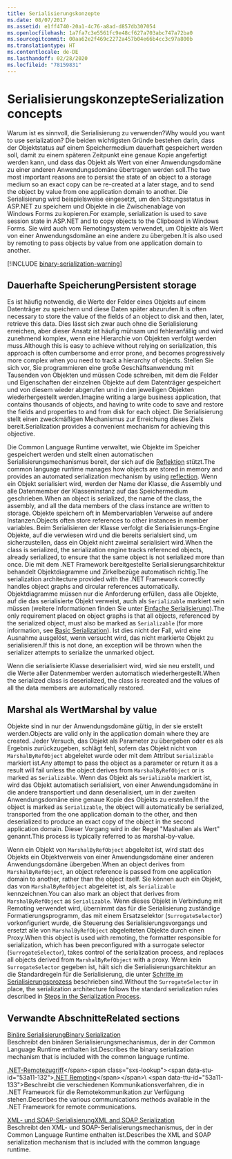 ```yaml
---
title: Serialisierungskonzepte
ms.date: 08/07/2017
ms.assetid: e1ff4740-20a1-4c76-a8ad-d857db307054
ms.openlocfilehash: 1a7fa7c3e5561fc9e48cf627a703abc747a72ba0
ms.sourcegitcommit: 00aa62e2f469c2272a457b04e66b4cc3c97a800b
ms.translationtype: HT
ms.contentlocale: de-DE
ms.lasthandoff: 02/28/2020
ms.locfileid: "78159831"
---
```

# <a name="serialization-concepts"></a><span data-ttu-id="53a11-102">Serialisierungskonzepte</span><span class="sxs-lookup"><span data-stu-id="53a11-102">Serialization concepts</span></span>
<span data-ttu-id="53a11-103">Warum ist es sinnvoll, die Serialisierung zu verwenden?</span><span class="sxs-lookup"><span data-stu-id="53a11-103">Why would you want to use serialization?</span></span> <span data-ttu-id="53a11-104">Die beiden wichtigsten Gründe bestehen darin, dass der Objektstatus auf einem Speichermedium dauerhaft gespeichert werden soll, damit zu einem späteren Zeitpunkt eine genaue Kopie angefertigt werden kann, und dass das Objekt als Wert von einer Anwendungsdomäne zu einer anderen Anwendungsdomäne übertragen werden soll.</span><span class="sxs-lookup"><span data-stu-id="53a11-104">The two most important reasons are to persist the state of an object to a storage medium so an exact copy can be re-created at a later stage, and to send the object by value from one application domain to another.</span></span> <span data-ttu-id="53a11-105">Die Serialisierung wird beispielsweise eingesetzt, um den Sitzungsstatus in ASP.NET zu speichern und Objekte in die Zwischenablage von Windows&#160;Forms zu kopieren.</span><span class="sxs-lookup"><span data-stu-id="53a11-105">For example, serialization is used to save session state in ASP.NET and to copy objects to the Clipboard in Windows Forms.</span></span> <span data-ttu-id="53a11-106">Sie wird auch vom Remotingsystem verwendet, um Objekte als Wert von einer Anwendungsdomäne an eine andere zu übergeben.</span><span class="sxs-lookup"><span data-stu-id="53a11-106">It is also used by remoting to pass objects by value from one application domain to another.</span></span>

[!INCLUDE [binary-serialization-warning](../../../includes/binary-serialization-warning.md)]

## <a name="persistent-storage"></a><span data-ttu-id="53a11-107">Dauerhafte Speicherung</span><span class="sxs-lookup"><span data-stu-id="53a11-107">Persistent storage</span></span>
<span data-ttu-id="53a11-108">Es ist häufig notwendig, die Werte der Felder eines Objekts auf einem Datenträger zu speichern und diese Daten später abzurufen.</span><span class="sxs-lookup"><span data-stu-id="53a11-108">It is often necessary to store the value of the fields of an object to disk and then, later, retrieve this data.</span></span> <span data-ttu-id="53a11-109">Dies lässt sich zwar auch ohne die Serialisierung erreichen, aber dieser Ansatz ist häufig mühsam und fehleranfällig und wird zunehmend komplex, wenn eine Hierarchie von Objekten verfolgt werden muss.</span><span class="sxs-lookup"><span data-stu-id="53a11-109">Although this is easy to achieve without relying on serialization, this approach is often cumbersome and error prone, and becomes progressively more complex when you need to track a hierarchy of objects.</span></span> <span data-ttu-id="53a11-110">Stellen Sie sich vor, Sie programmieren eine große Geschäftsanwendung mit Tausenden von Objekten und müssen Code schreiben, mit dem die Felder und Eigenschaften der einzelnen Objekte auf dem Datenträger gespeichert und von diesem wieder abgerufen und in den jeweiligen Objekten wiederhergestellt werden.</span><span class="sxs-lookup"><span data-stu-id="53a11-110">Imagine writing a large business application, that contains thousands of objects, and having to write code to save and restore the fields and properties to and from disk for each object.</span></span> <span data-ttu-id="53a11-111">Die Serialisierung stellt einen zweckmäßigen Mechanismus zur Erreichung dieses Ziels bereit.</span><span class="sxs-lookup"><span data-stu-id="53a11-111">Serialization provides a convenient mechanism for achieving this objective.</span></span>

<span data-ttu-id="53a11-112">Die Common Language Runtime verwaltet, wie Objekte im Speicher gespeichert werden und stellt einen automatischen Serialisierungsmechanismus bereit, der sich auf die [Reflektion](../../../docs/framework/reflection-and-codedom/reflection.md) stützt.</span><span class="sxs-lookup"><span data-stu-id="53a11-112">The common language runtime manages how objects are stored in memory and provides an automated serialization mechanism by using [reflection](../../../docs/framework/reflection-and-codedom/reflection.md).</span></span> <span data-ttu-id="53a11-113">Wenn ein Objekt serialisiert wird, werden der Name der Klasse, die Assembly und alle Datenmember der Klasseninstanz auf das Speichermedium geschrieben.</span><span class="sxs-lookup"><span data-stu-id="53a11-113">When an object is serialized, the name of the class, the assembly, and all the data members of the class instance are written to storage.</span></span> <span data-ttu-id="53a11-114">Objekte speichern oft in Membervariablen Verweise auf andere Instanzen.</span><span class="sxs-lookup"><span data-stu-id="53a11-114">Objects often store references to other instances in member variables.</span></span> <span data-ttu-id="53a11-115">Beim Serialisieren der Klasse verfolgt die Serialisierungs-Engine Objekte, auf die verwiesen wird und die bereits serialsiert sind, um sicherzustellen, dass ein Objekt nicht zweimal serialisiert wird.</span><span class="sxs-lookup"><span data-stu-id="53a11-115">When the class is serialized, the serialization engine tracks referenced objects, already serialized, to ensure that the same object is not serialized more than once.</span></span> <span data-ttu-id="53a11-116">Die mit dem .NET Framework bereitgestellte Serialisierungsarchitektur behandelt Objektdiagramme und Zirkelbezüge automatisch richtig.</span><span class="sxs-lookup"><span data-stu-id="53a11-116">The serialization architecture provided with the .NET Framework correctly handles object graphs and circular references automatically.</span></span> <span data-ttu-id="53a11-117">Objektdiagramme müssen nur die Anforderung erfüllen, dass alle Objekte, auf die das serialisierte Objekt verweist, auch als `Serializable` markiert sein müssen (weitere Informationen finden Sie unter [Einfache Serialisierung](basic-serialization.md)).</span><span class="sxs-lookup"><span data-stu-id="53a11-117">The only requirement placed on object graphs is that all objects, referenced by the serialized object, must also be marked as `Serializable` (for more information, see [Basic Serialization](basic-serialization.md)).</span></span> <span data-ttu-id="53a11-118">Ist dies nicht der Fall, wird eine Ausnahme ausgelöst, wenn versucht wird, das nicht markierte Objekt zu serialisieren.</span><span class="sxs-lookup"><span data-stu-id="53a11-118">If this is not done, an exception will be thrown when the serializer attempts to serialize the unmarked object.</span></span>

<span data-ttu-id="53a11-119">Wenn die serialisierte Klasse deserialisiert wird, wird sie neu erstellt, und die Werte aller Datenmember werden automatisch wiederhergestellt.</span><span class="sxs-lookup"><span data-stu-id="53a11-119">When the serialized class is deserialized, the class is recreated and the values of all the data members are automatically restored.</span></span>

## <a name="marshal-by-value"></a><span data-ttu-id="53a11-120">Marshal als Wert</span><span class="sxs-lookup"><span data-stu-id="53a11-120">Marshal by value</span></span>
<span data-ttu-id="53a11-121">Objekte sind in nur der Anwendungsdomäne gültig, in der sie erstellt werden.</span><span class="sxs-lookup"><span data-stu-id="53a11-121">Objects are valid only in the application domain where they are created.</span></span> <span data-ttu-id="53a11-122">Jeder Versuch, das Objekt als Parameter zu übergeben oder es als Ergebnis zurückzugeben, schlägt fehl, sofern das Objekt nicht von `MarshalByRefObject` abgeleitet wurde oder mit dem Attribut `Serializable` markiert ist.</span><span class="sxs-lookup"><span data-stu-id="53a11-122">Any attempt to pass the object as a parameter or return it as a result will fail unless the object derives from `MarshalByRefObject` or is marked as `Serializable`.</span></span> <span data-ttu-id="53a11-123">Wenn das Objekt als `Serializable` markiert ist, wird das Objekt automatisch serialisiert, von einer Anwendungsdomäne in die andere transportiert und dann deserialisiert, um in der zweiten Anwendungsdomäne eine genaue Kopie des Objekts zu erstellen.</span><span class="sxs-lookup"><span data-stu-id="53a11-123">If the object is marked as `Serializable`, the object will automatically be serialized, transported from the one application domain to the other, and then deserialized to produce an exact copy of the object in the second application domain.</span></span> <span data-ttu-id="53a11-124">Dieser Vorgang wird in der Regel "Mashallen als Wert" genannt.</span><span class="sxs-lookup"><span data-stu-id="53a11-124">This process is typically referred to as marshal-by-value.</span></span>

<span data-ttu-id="53a11-125">Wenn ein Objekt von `MarshalByRefObject` abgeleitet ist, wird statt des Objekts ein Objektverweis von einer Anwendungsdomäne einer anderen Anwendungsdomäne übergeben.</span><span class="sxs-lookup"><span data-stu-id="53a11-125">When an object derives from `MarshalByRefObject`, an object reference is passed from one application domain to another, rather than the object itself.</span></span> <span data-ttu-id="53a11-126">Sie können auch ein Objekt, das von `MarshalByRefObject` abgeleitet ist, als `Serializable` kennzeichnen.</span><span class="sxs-lookup"><span data-stu-id="53a11-126">You can also mark an object that derives from `MarshalByRefObject` as `Serializable`.</span></span> <span data-ttu-id="53a11-127">Wenn dieses Objekt in Verbindung mit Remoting verwendet wird, übernimmt das für die Serialisierung zuständige Formatierungsprogramm, das mit einem Ersatzselektor (`SurrogateSelector`) vorkonfiguriert wurde, die Steuerung des Serialisierungsvorgangs und ersetzt alle von `MarshalByRefObject` abgeleiteten Objekte durch einen Proxy.</span><span class="sxs-lookup"><span data-stu-id="53a11-127">When this object is used with remoting, the formatter responsible for serialization, which has been preconfigured with a surrogate selector (`SurrogateSelector`), takes control of the serialization process, and replaces all objects derived from `MarshalByRefObject` with a proxy.</span></span> <span data-ttu-id="53a11-128">Wenn kein `SurrogateSelector` gegeben ist, hält sich die Serialisierungsarchitektur an die Standardregeln für die Serialisierung, die unter [Schritte im Serialisierungsprozess](steps-in-the-serialization-process.md) beschrieben sind.</span><span class="sxs-lookup"><span data-stu-id="53a11-128">Without the `SurrogateSelector` in place, the serialization architecture follows the standard serialization rules described in [Steps in the Serialization Process](steps-in-the-serialization-process.md).</span></span>  

## <a name="related-sections"></a><span data-ttu-id="53a11-129">Verwandte Abschnitte</span><span class="sxs-lookup"><span data-stu-id="53a11-129">Related sections</span></span>  
 [<span data-ttu-id="53a11-130">Binäre Serialisierung</span><span class="sxs-lookup"><span data-stu-id="53a11-130">Binary Serialization</span></span>](../../../docs/standard/serialization/binary-serialization.md)  
 <span data-ttu-id="53a11-131">Beschreibt den binären Serialisierungsmechanismus, der in der Common Language Runtime enthalten ist.</span><span class="sxs-lookup"><span data-stu-id="53a11-131">Describes the binary serialization mechanism that is included with the common language runtime.</span></span>  
  
 <span data-ttu-id="53a11-132">[.NET-Remotezugriff](https://docs.microsoft.com/previous-versions/dotnet/netframework-4.0/72x4h507(v=vs.100))</span><span class="sxs-lookup"><span data-stu-id="53a11-132">[.NET Remoting](https://docs.microsoft.com/previous-versions/dotnet/netframework-4.0/72x4h507(v=vs.100))</span></span>\
 <span data-ttu-id="53a11-133">Beschreibt die verschiedenen Kommunikationsverfahren, die in .NET&#160;Framework für die Remotekommunikation zur Verfügung stehen.</span><span class="sxs-lookup"><span data-stu-id="53a11-133">Describes the various communications methods available in the .NET Framework for remote communications.</span></span>  
  
 [<span data-ttu-id="53a11-134">XML- und SOAP-Serialisierung</span><span class="sxs-lookup"><span data-stu-id="53a11-134">XML and SOAP Serialization</span></span>](../../../docs/standard/serialization/xml-and-soap-serialization.md)  
 <span data-ttu-id="53a11-135">Beschreibt den XML- und SOAP-Serialisierungsmechanismus, der in der Common Language Runtime enthalten ist.</span><span class="sxs-lookup"><span data-stu-id="53a11-135">Describes the XML and SOAP serialization mechanism that is included with the common language runtime.</span></span>
